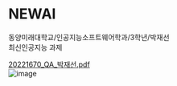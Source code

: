 # NEWAI

동양미래대학교/인공지능소프트웨어학과/3학년/박재선<br>
최신인공지능 과제

[20221670_QA_박재선.pdf](https://github.com/user-attachments/files/17709758/20221670_QA_.pdf)<br>
![image](https://github.com/user-attachments/assets/daee7a8e-4cf1-4ac8-832b-23eaff8e25fb)
